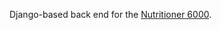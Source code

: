 <p>Django-based back end for the <a href='https://github.com/kens-git/nutritioner_6000_front_end'>Nutritioner 6000</a>.
